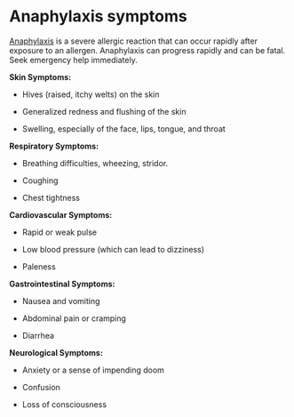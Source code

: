 # Anaphylaxis symptoms

[Anaphylaxis](../anaphylaxis/) is a severe allergic reaction that can occur rapidly after exposure to an allergen. Anaphylaxis can progress rapidly and can be fatal. Seek emergency help immediately.

**Skin Symptoms:**

* Hives (raised, itchy welts) on the skin

* Generalized redness and flushing of the skin

* Swelling, especially of the face, lips, tongue, and throat

**Respiratory Symptoms:**

* Breathing difficulties, wheezing, stridor.

* Coughing

* Chest tightness

**Cardiovascular Symptoms:**

* Rapid or weak pulse

* Low blood pressure (which can lead to dizziness)

* Paleness

**Gastrointestinal Symptoms:**

* Nausea and vomiting

* Abdominal pain or cramping

* Diarrhea

**Neurological Symptoms:**

* Anxiety or a sense of impending doom

* Confusion

* Loss of consciousness
